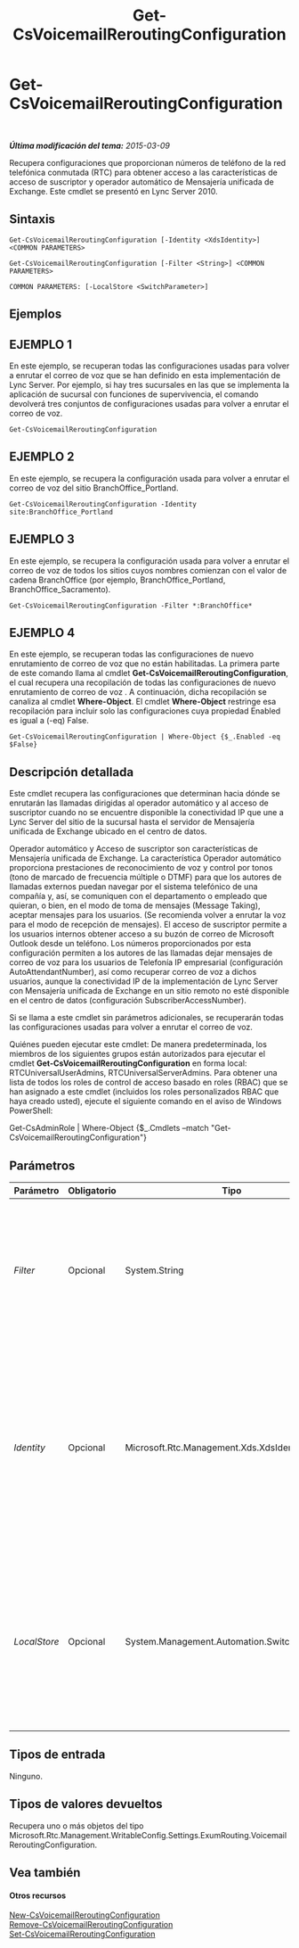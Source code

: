 ﻿---
title: Get-CsVoicemailReroutingConfiguration
TOCTitle: Get-CsVoicemailReroutingConfiguration
ms:assetid: 25e401eb-6a84-468f-b0eb-5b794f20b5bc
ms:mtpsurl: https://technet.microsoft.com/es-es/library/Gg425732(v=OCS.15)
ms:contentKeyID: 48274720
ms.date: 01/07/2017
mtps_version: v=OCS.15
ms.translationtype: HT
---

# Get-CsVoicemailReroutingConfiguration

 

_**Última modificación del tema:** 2015-03-09_

Recupera configuraciones que proporcionan números de teléfono de la red telefónica conmutada (RTC) para obtener acceso a las características de acceso de suscriptor y operador automático de Mensajería unificada de Exchange. Este cmdlet se presentó en Lync Server 2010.

## Sintaxis

    Get-CsVoicemailReroutingConfiguration [-Identity <XdsIdentity>] <COMMON PARAMETERS>

    Get-CsVoicemailReroutingConfiguration [-Filter <String>] <COMMON PARAMETERS>

    COMMON PARAMETERS: [-LocalStore <SwitchParameter>]

## Ejemplos

## EJEMPLO 1

En este ejemplo, se recuperan todas las configuraciones usadas para volver a enrutar el correo de voz que se han definido en esta implementación de Lync Server. Por ejemplo, si hay tres sucursales en las que se implementa la aplicación de sucursal con funciones de supervivencia, el comando devolverá tres conjuntos de configuraciones usadas para volver a enrutar el correo de voz.

    Get-CsVoicemailReroutingConfiguration

## EJEMPLO 2

En este ejemplo, se recupera la configuración usada para volver a enrutar el correo de voz del sitio BranchOffice\_Portland.

    Get-CsVoicemailReroutingConfiguration -Identity site:BranchOffice_Portland

## EJEMPLO 3

En este ejemplo, se recupera la configuración usada para volver a enrutar el correo de voz de todos los sitios cuyos nombres comienzan con el valor de cadena BranchOffice (por ejemplo, BranchOffice\_Portland, BranchOffice\_Sacramento).

    Get-CsVoicemailReroutingConfiguration -Filter *:BranchOffice*

## EJEMPLO 4

En este ejemplo, se recuperan todas las configuraciones de nuevo enrutamiento de correo de voz que no están habilitadas. La primera parte de este comando llama al cmdlet **Get-CsVoicemailReroutingConfiguration**, el cual recupera una recopilación de todas las configuraciones de nuevo enrutamiento de correo de voz . A continuación, dicha recopilación se canaliza al cmdlet **Where-Object**. El cmdlet **Where-Object** restringe esa recopilación para incluir solo las configuraciones cuya propiedad Enabled es igual a (-eq) False.

    Get-CsVoicemailReroutingConfiguration | Where-Object {$_.Enabled -eq $False}

## Descripción detallada

Este cmdlet recupera las configuraciones que determinan hacia dónde se enrutarán las llamadas dirigidas al operador automático y al acceso de suscriptor cuando no se encuentre disponible la conectividad IP que une a Lync Server del sitio de la sucursal hasta el servidor de Mensajería unificada de Exchange ubicado en el centro de datos.

Operador automático y Acceso de suscriptor son características de Mensajería unificada de Exchange. La característica Operador automático proporciona prestaciones de reconocimiento de voz y control por tonos (tono de marcado de frecuencia múltiple o DTMF) para que los autores de llamadas externos puedan navegar por el sistema telefónico de una compañía y, así, se comuniquen con el departamento o empleado que quieran, o bien, en el modo de toma de mensajes (Message Taking), aceptar mensajes para los usuarios. (Se recomienda volver a enrutar la voz para el modo de recepción de mensajes). El acceso de suscriptor permite a los usuarios internos obtener acceso a su buzón de correo de Microsoft Outlook desde un teléfono. Los números proporcionados por esta configuración permiten a los autores de las llamadas dejar mensajes de correo de voz para los usuarios de Telefonía IP empresarial (configuración AutoAttendantNumber), así como recuperar correo de voz a dichos usuarios, aunque la conectividad IP de la implementación de Lync Server con Mensajería unificada de Exchange en un sitio remoto no esté disponible en el centro de datos (configuración SubscriberAccessNumber).

Si se llama a este cmdlet sin parámetros adicionales, se recuperarán todas las configuraciones usadas para volver a enrutar el correo de voz.

Quiénes pueden ejecutar este cmdlet: De manera predeterminada, los miembros de los siguientes grupos están autorizados para ejecutar el cmdlet **Get-CsVoicemailReroutingConfiguration** en forma local: RTCUniversalUserAdmins, RTCUniversalServerAdmins. Para obtener una lista de todos los roles de control de acceso basado en roles (RBAC) que se han asignado a este cmdlet (incluidos los roles personalizados RBAC que haya creado usted), ejecute el siguiente comando en el aviso de Windows PowerShell:

Get-CsAdminRole | Where-Object {$\_.Cmdlets –match "Get-CsVoicemailReroutingConfiguration"}

## Parámetros


<table>
<colgroup>
<col style="width: 25%" />
<col style="width: 25%" />
<col style="width: 25%" />
<col style="width: 25%" />
</colgroup>
<thead>
<tr class="header">
<th>Parámetro</th>
<th>Obligatorio</th>
<th>Tipo</th>
<th>Descripción</th>
</tr>
</thead>
<tbody>
<tr class="odd">
<td><p><em>Filter</em></p></td>
<td><p>Opcional</p></td>
<td><p>System.String</p></td>
<td><p>El parámetro Filter le permite recuperar la configuración de un conjunto particular de sitios, sobre la base de una coincidencia de caracteres comodín.</p></td>
</tr>
<tr class="even">
<td><p><em>Identity</em></p></td>
<td><p>Opcional</p></td>
<td><p>Microsoft.Rtc.Management.Xds.XdsIdentity</p></td>
<td><p>Identificador único de la configuración que se quiere recuperar. Para este cmdlet, el parámetro Identity será Global o Site:&lt;nombre del sitio&gt; (donde&lt;nombre del sitio&gt; es el nombre del sitio al cual se aplica la configuración).</p></td>
</tr>
<tr class="odd">
<td><p><em>LocalStore</em></p></td>
<td><p>Opcional</p></td>
<td><p>System.Management.Automation.SwitchParameter</p></td>
<td><p>Recupera la configuración del nuevo enrutamiento del correo de voz hasta la réplica local del Almacén de administración central, en lugar del propio Almacén de administración central.</p></td>
</tr>
</tbody>
</table>


## Tipos de entrada

Ninguno.

## Tipos de valores devueltos

Recupera uno o más objetos del tipo Microsoft.Rtc.Management.WritableConfig.Settings.ExumRouting.VoicemailReroutingConfiguration.

## Vea también

#### Otros recursos

[New-CsVoicemailReroutingConfiguration](new-csvoicemailreroutingconfiguration.md)  
[Remove-CsVoicemailReroutingConfiguration](remove-csvoicemailreroutingconfiguration.md)  
[Set-CsVoicemailReroutingConfiguration](set-csvoicemailreroutingconfiguration.md)


